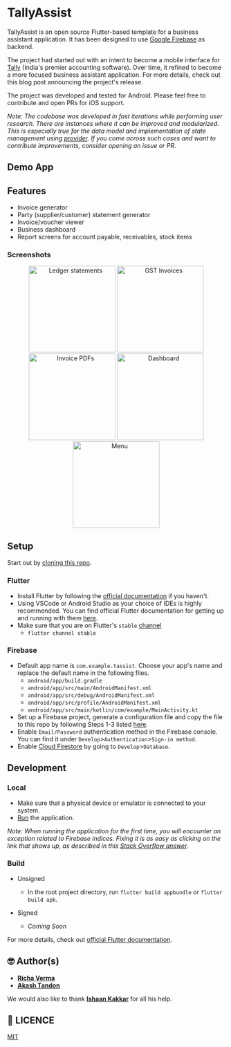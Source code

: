 # TallyAssist

TallyAssist is an open source Flutter-based template for a business assistant application. It has been designed to use [Google Firebase](firebase.google.com/) as backend.

The project had started out with an intent to become a mobile interface for [Tally](https://tallysolutions.com/) (India's premier accounting software). Over time, it refined to become a more focused business assistant application. For more details, check out this blog post announcing the project's release.

The project was developed and tested for Android. Please feel free to contribute and open PRs for iOS support.

*Note: The codebase was developed in fast iterations while performing user research. There are instances where it can be improved and modularized. This is especially true for the data model and implementation of state management using [provider](https://pub.dev/packages/provider). If you come across such cases and want to contribute improvements, consider opening an issue or PR.*

## Demo App

<!-- [Play Store BETA]() -->

## Features

- Invoice generator
- Party (supplier/customer) statement generator
- Invoice/voucher viewer
- Business dashboard
- Report screens for account payable, receivables, stock items

### Screenshots

<p align="center">
    <img src="https://github.com/TallyAssist/TallyAssist/blob/master/assets/images/PS-2.png" alt="Ledger statements" width="200"/>
    <img src="https://github.com/TallyAssist/TallyAssist/blob/master/assets/images/PS-1.png" alt="GST Invoices" width="200"/>
    <img src="https://github.com/TallyAssist/TallyAssist/blob/master/assets/images/PS-3.png" alt="Invoice PDFs" width="200"/>
    <img src="https://github.com/TallyAssist/TallyAssist/blob/master/assets/images/PS-4.png" alt="Dashboard" width="200"/>
    <img src="https://github.com/TallyAssist/TallyAssist/blob/master/assets/images/PS-5.png" alt="Menu" width="200"/>
</p>

## Setup

Start out by [cloning this repo](https://docs.github.com/en/github/creating-cloning-and-archiving-repositories/cloning-a-repository).

### Flutter

- Install Flutter by following the [official documentation](https://flutter.dev/docs/get-started/install) if you haven't.
- Using VSCode or Android Studio as your choice of IDEs is highly recommended. You can find official Flutter documentation for getting up and running with them [here](https://flutter.dev/docs/development/tools).
- Make sure that you are on Flutter's `stable` [channel](https://flutter.dev/docs/development/tools/sdk/upgrading#switching-flutter-channels)
  - `flutter channel stable`

### Firebase

- Default app name is `com.example.tassist`. Choose your app's name and replace the default name in the following files.
  - `android/app/build.gradle`
  - `android/app/src/main/AndroidManifest.xml`
  - `android/app/src/debug/AndroidManifest.xml`
  - `android/app/src/profile/AndroidManifest.xml`
  - `android/app/src/main/kotlin/com/example/MainActivity.kt`
- Set up a Firebase project, generate a configuration file and copy the file to this repo by following Steps 1-3 listed [here](https://firebase.google.com/docs/flutter/setup?platform=android).
- Enable `Email/Password` authentication method in the Firebase console. You can find it under `Develop`>`Authentication`>`Sign-in method`.
- Enable [Cloud Firestore](https://firebase.google.com/docs/firestore) by going to `Develop`>`Database`.

## Development

### Local

- Make sure that a physical device or emulator is connected to your system.
- [Run](https://flutter.dev/docs/get-started/test-drive?tab=terminal) the application.

*Note: When running the application for the first time, you will encounter an exception related to Firebase indices. Fixing it is as easy as clicking on the link that shows up, as described in this [Stack Overflow answer](https://stackoverflow.com/a/47972492/2557831).*

### Build

- Unsigned
  - In the root project directory, run `flutter build appbundle` or `flutter build apk`.

- Signed
  - *Coming Soon*
  
For more details, check out [official Flutter documentation](https://flutter.dev/docs/deployment/android).

## 🤓 Author(s)

- [**Richa Verma**](https://github.com/RichaVerma/)
- [**Akash Tandon**](https://github.com/analyticalmonk)

We would also like to thank [**Ishaan Kakkar**](https://github.com/ishaan1995) for all his help. 

## 🔖 LICENCE

[MIT](https://github.com/TallyAssist/TallyAssist/blob/master/LICENSE)
